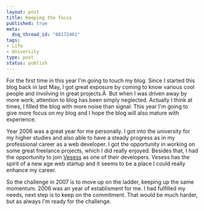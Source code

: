 ```yaml
--- 
layout: post
title: Keeping the focus
published: true
meta: 
  dsq_thread_id: "68172401"
tags: 
- Life
- University
type: post
status: publish
---
```

For the first time in this year I'm going to touch my blog. Since I started this blog back in last May, I got great exposure by coming to know various cool people and involving in great projects.Â  But when I was driven away by more work, attention to blog has been simply neglected. Actually I think at times, I filled the blog with more noise than signal. This year I'm going to give more focus on my blog and I hope the blog will also mature with experience.

Year 2006 was a great year for me personally. I got into the university for my higher studies and also able to have a steady progress as in my professional career as a web developer. I got the opportunity in working on some great freelance projects, which I did really enjoyed. Besides that, I had the opportunity to join <a href="http://www.vesess.com">Vesess</a> as one of their developers. Vesess has the spirit of a new age web startup and it seems to be a place I could really enhance my career.

So the challenge in 2007 is to move up on the ladder, keeping up the same momentum. 2006 was an year of establisment for me. I had fulfilled my needs, next step is to keep on the commitment. That would be much harder, but as always I'm ready for the challenge.
